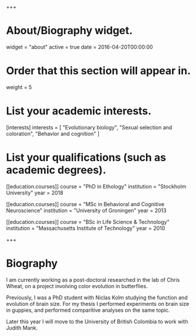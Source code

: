 +++
# About/Biography widget.
widget = "about"
active = true
date = 2016-04-20T00:00:00

# Order that this section will appear in.
weight = 5

# List your academic interests.
[interests]
  interests = [
    "Evolutionary biology",
    "Sexual selection and coloration",
    "Behavior and cognition"
  ]

# List your qualifications (such as academic degrees).
[[education.courses]]
  course = "PhD in Ethology"
  institution = "Stockholm University"
  year = 2018

[[education.courses]]
  course = "MSc in Behavioral and Cognitive Neuroscience"
  institution = "University of Groningen"
  year = 2013

[[education.courses]]
  course = "BSc in Life Science & Technology"
  institution = "Massachusetts Institute of Technology"
  year = 2010
 
+++

# Biography

I am currently working as a post-doctoral researched in the lab of Chris Wheat, on a project involving color evolution in butterflies.

Previously, I was a PhD student with Niclas Kolm studying the function and evolution of brain size. For my thesis I performed experiments on brain size in guppies, and performed comparitive analyses on the same topic.

Later this year I will move to the University of British Colombia to work with Judith Mank.
